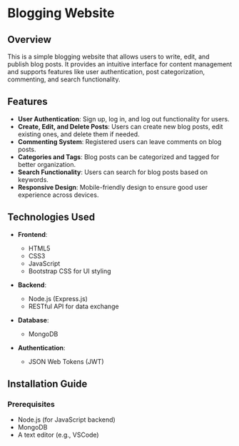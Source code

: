 # Blogging Website

## Overview
This is a simple blogging website that allows users to write, edit, and publish blog posts. It provides an intuitive interface for content management and supports features like user authentication, post categorization, commenting, and search functionality.

## Features
- **User Authentication**: Sign up, log in, and log out functionality for users.
- **Create, Edit, and Delete Posts**: Users can create new blog posts, edit existing ones, and delete them if needed.
- **Commenting System**: Registered users can leave comments on blog posts.
- **Categories and Tags**: Blog posts can be categorized and tagged for better organization.
- **Search Functionality**: Users can search for blog posts based on keywords.
- **Responsive Design**: Mobile-friendly design to ensure good user experience across devices.
  
## Technologies Used
- **Frontend**:
  - HTML5
  - CSS3
  - JavaScript 
  - Bootstrap CSS for UI styling

- **Backend**:
  - Node.js (Express.js) 
  - RESTful API for data exchange

- **Database**:
  - MongoDB

- **Authentication**:
  - JSON Web Tokens (JWT)
## Installation Guide

### Prerequisites
- Node.js (for JavaScript backend)
- MongoDB
- A text editor (e.g., VSCode)

